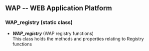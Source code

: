 WAP -- WEB Application Platform
-------------------------------

### WAP_registry  (static class)

* <b><i>WAP_registry</i></b> (WAP registry functions) <br/>
  This class holds the methods and properties relating to Registry functions
